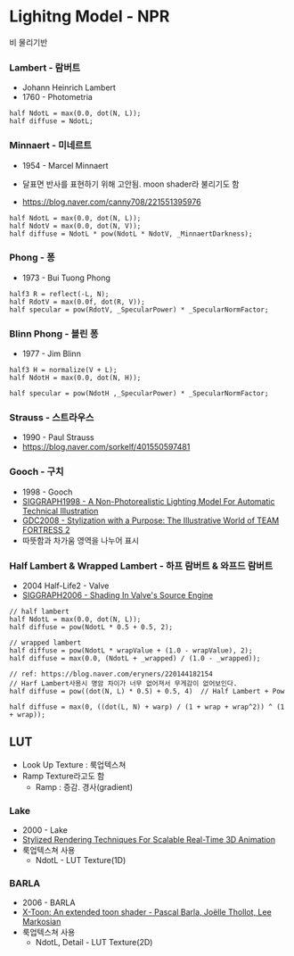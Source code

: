 # Lighitng Model - NPR

비 물리기반

### Lambert - 람버트

- Johann Heinrich Lambert
- 1760 - Photometria

``` hlsl
half NdotL = max(0.0, dot(N, L));
half diffuse = NdotL;
```

### Minnaert - 미네르트

- 1954 - Marcel Minnaert

- 달표면 반사를 표현하기 위해 고안됨. moon shader라 불리기도 함
- <https://blog.naver.com/canny708/221551395976>

``` hlsl
half NdotL = max(0.0, dot(N, L));
half NdotV = max(0.0, dot(N, V));
half diffuse = NdotL * pow(NdotL * NdotV, _MinnaertDarkness);
```

### Phong - 퐁

- 1973 - Bui Tuong Phong

``` hlsl
half3 R = reflect(-L, N);
half RdotV = max(0.0f, dot(R, V));
half specular = pow(RdotV, _SpecularPower) * _SpecularNormFactor;
```

### Blinn Phong - 블린 퐁

- 1977 - Jim Blinn

``` hlsl
half3 H = normalize(V + L); 
half NdotH = max(0.0, dot(N, H));

half specular = pow(NdotH ,_SpecularPower) * _SpecularNormFactor;
```

### Strauss - 스트라우스

- 1990 - Paul Strauss
- <https://blog.naver.com/sorkelf/401550597481>

### Gooch - 구치

- 1998 - Gooch
- [SIGGRAPH1998 - A Non-Photorealistic Lighting Model For Automatic Technical Illustration](https://users.cs.northwestern.edu/~ago820/SIG98/abstract.html)
- [GDC2008 - Stylization with a Purpose: The Illustrative World of TEAM FORTRESS 2](https://www.gdcvault.com/play/279/Stylization-with-a-Purpose-The)
- 따뜻함과 차가움 영역을 나누어 표시

### Half Lambert & Wrapped Lambert - 하프 람버트 & 와프드 람버트

- 2004 Half-Life2 - Valve
- [SIGGRAPH2006 - Shading In Valve's Source Engine](https://steamcdn-a.akamaihd.net/apps/valve/2006/SIGGRAPH06_Course_ShadingInValvesSourceEngine.pdf)

``` hlsl
// half lambert
half NdotL = max(0.0, dot(N, L));
half diffuse = pow(NdotL * 0.5 + 0.5, 2);

// wrapped lambert
half diffuse = pow(NdotL * wrapValue + (1.0 - wrapValue), 2);
half diffuse = max(0.0, (NdotL + _wrapped) / (1.0 - _wrapped));
```

``` hlsl
// ref: https://blog.naver.com/eryners/220144182154
// Harf Lambert사용시 명암 차이가 너무 없어져서 무게감이 없어보인다.
half diffuse = ​pow((dot(N, L) * 0.5) + 0.5, 4)  // Half Lambert + Pow
```

``` hlsl
half diffuse = max(0, ((dot(L, N) + warp) / (1 + wrap + wrap^2)) ^ (1 + wrap));
```

## LUT

- Look Up Texture : 룩업텍스쳐
- Ramp Texture라고도 함
  - Ramp : 증감. 경사(gradient)

### Lake

- 2000 - Lake
- [Stylized Rendering Techniques For Scalable Real-Time 3D Animation](http://www.markmark.net/npar/npar2000_lake_et_al.pdf)
- 룩업텍스쳐 사용
  - NdotL - LUT Texture(1D)

### BARLA

- 2006 - BARLA
- [X-Toon: An extended toon shader - Pascal Barla, Joëlle Thollot, Lee Markosian](https://maverick.inria.fr/Publications/2006/BTM06a/x-toon.pdf)
- 룩업텍스쳐 사용
  - NdotL, Detail - LUT Texture(2D)
